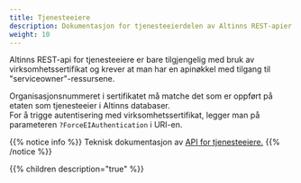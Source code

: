 ```yaml
---
title: Tjenesteeiere
description: Dokumentasjon for tjenesteeierdelen av Altinns REST-apier
weight: 10
---
```


Altinns REST-api for tjenesteeiere er bare tilgjengelig med bruk av virksomhetssertifikat
og krever at man har en apinøkkel med tilgang til "serviceowner"-ressursene.

Organisasjonsnummeret i sertifikatet må matche det som er oppført på etaten som tjenesteeier i Altinns databaser.  
For å trigge autentisering med virksomhetssertifikat, legger man på parameteren `?ForceEIAuthentication` i URI-en.

{{% notice info %}}
Teknisk dokumentasjon av [API for tjenesteeiere.](https://www.altinn.no/api/serviceowner/help)
{{% /notice %}}

{{% children description="true" %}}